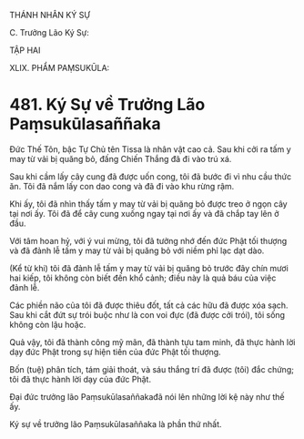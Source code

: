 THÁNH NHÂN KÝ SỰ

C. Trưởng Lão Ký Sự:

TẬP HAI

XLIX. PHẨM PAṂSUKŪLA:

# 481. Ký Sự về Trưởng Lão Paṃsukūlasaññaka

Đức Thế Tôn, bậc Tự Chủ tên Tissa là nhân vật cao cả. Sau khi cởi ra tấm y may từ vải bị quăng bỏ, đấng Chiến Thắng đã đi vào trú xá.

Sau khi cầm lấy cây cung đã được uốn cong, tôi đã bước đi vì nhu cầu thức ăn. Tôi đã nắm lấy con dao cong và đã đi vào khu rừng rậm.

Khi ấy, tôi đã nhìn thấy tấm y may từ vải bị quăng bỏ được treo ở ngọn cây tại nơi ấy. Tôi đã để cây cung xuống ngay tại nơi ấy và đã chắp tay lên ở đầu.

Với tâm hoan hỷ, với ý vui mừng, tôi đã tưởng nhớ đến đức Phật tối thượng và đã đảnh lễ tấm y may từ vải bị quăng bỏ với niềm phỉ lạc dạt dào.

(Kể từ khi) tôi đã đảnh lễ tấm y may từ vải bị quăng bỏ trước đây chín mươi hai kiếp, tôi không còn biết đến khổ cảnh; điều này là quả báu của việc đảnh lễ.

Các phiền não của tôi đã được thiêu đốt, tất cả các hữu đã được xóa sạch. Sau khi cắt đứt sự trói buộc như là con voi đực (đã được cởi trói), tôi sống không còn lậu hoặc.

Quả vậy, tôi đã thành công mỹ mãn, đã thành tựu tam minh, đã thực hành lời dạy đức Phật trong sự hiện tiền của đức Phật tối thượng.

Bốn (tuệ) phân tích, tám giải thoát, và sáu thắng trí đã được (tôi) đắc chứng; tôi đã thực hành lời dạy của đức Phật.

Đại đức trưởng lão Paṃsukūlasaññakađã nói lên những lời kệ này như thế ấy.

Ký sự về trưởng lão Paṃsukūlasaññaka là phần thứ nhất.
